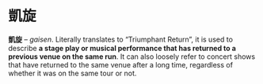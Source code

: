# 凱旋

**凱旋** – _gaisen_. Literally translates to “Triumphant Return”, it is used to describe **a stage play or musical performance that has returned to a previous venue on the same run**. It can also loosely refer to concert shows that have returned to the same venue after a long time, regardless of whether it was on the same tour or not.
